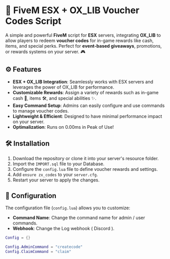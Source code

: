 # 🚀 FiveM ESX + OX_LIB Voucher Codes Script

A simple and powerful **FiveM** script for **ESX** servers, integrating **OX_LIB** to allow players to redeem **voucher codes** for in-game rewards like cash, items, and special perks. Perfect for **event-based giveaways**, promotions, or rewards systems on your server. 🎮

## ⚙️ Features

- **ESX + OX_LIB Integration**: Seamlessly works with ESX servers and leverages the power of OX_LIB for performance.
- **Customizable Rewards**: Assign a variety of rewards such as in-game cash 💸, items 🛠️, and special abilities ✨.
- **Easy Command Setup**: Admins can easily configure and use commands to manage voucher codes.
- **Lightweight & Efficient**: Designed to have minimal performance impact on your server.
- **Optimalization**: Runs on 0.00ms in Peak of Use!

## 🛠️ Installation

1. Download the repository or clone it into your server's resource folder.
2. Import the `IMPORT.sql` file to your Database.
3. Configure the `config.lua` file to define voucher rewards and settings.
4. Add `ensure zx_codes` to your `server.cfg`.
5. Restart your server to apply the changes.

## 🔧 Configuration

The configuration file (`config.lua`) allows you to customize:

- **Command Name**: Change the command name for admin / user commands.
- **Webhook**: Change the Log webhook ( Discord ).

```lua
Config = {}

Config.AdminCommand = "createcode"
Config.ClaimCommand = "claim"
```
